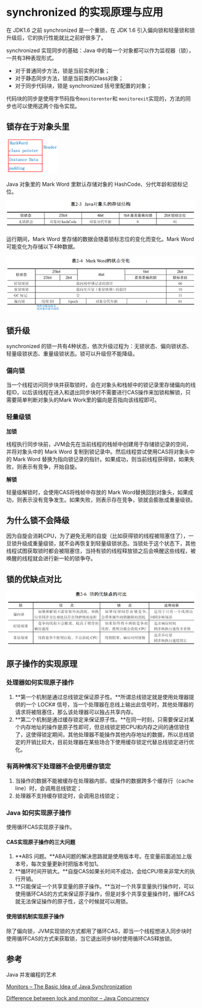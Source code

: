 # synchronized 的实现原理与应用

在 JDK1.6 之前 synchronized 是一个重锁，在 JDK 1.6 引入偏向锁和轻量锁和锁升级后，它的执行性能就比之前好很多了。

synchronized 实现同步的基础：Java 中的每一个对象都可以作为监视器（锁），一共有3种表现形式。

* 对于普通同步方法，锁是当前实例对象；
* 对于静态同步方法，锁是当前类的Class对象；
* 对于同步代码块，锁是 synchronized 括号里配置的对象；

代码块的同步是使用字节码指令`monitorenter`和 `monitorexit`实现的，方法的同步也可以使用这两个指令实现。

## 锁存在于对象头里

![image-20200706160618846](Synchronized的实现原理与应用.assets/image-20200706160618846.png)

Java 对象里的 Mark Word 里默认存储对象的 HashCode、分代年龄和锁标记位。

![image-20200706160747388](Synchronized的实现原理与应用.assets/image-20200706160747388.png)

运行期间，Mark Word 里存储的数据会随着锁标志位的变化而变化。Mark Word 可能变化为存储以下4种数据。

![image-20200706160947708](Synchronized的实现原理与应用.assets/image-20200706160947708.png)

## 锁升级

synchronized 的锁一共有4种状态，依次升级过程为：无锁状态、偏向锁状态、轻量级锁状态、重量级锁状态。锁可以升级但不能降级。

### 偏向锁

当一个线程访问同步块并获取锁时，会在对象头和栈帧中的锁记录里存储偏向的线程ID，以后该线程在进入和退出同步块时不需要进行CAS操作来加锁和解锁，只需要简单判断对象头的Mark Work里的偏向是否指向该线程即可。

### 轻量级锁

**加锁**

线程执行同步块前，JVM会先在当前线程的栈帧中创建用于存储锁记录的空间，并将对象头中的 Mark Word 复制到锁记录中。然后线程尝试使用CAS将对象头中的 Mark Word 替换为指向锁记录的指针。如果成功，则当前线程获得锁，如果失败，则表示有竞争，开始自旋。

**解锁**

轻量级解锁时，会使用CAS将栈帧中存放的 Mark Word替换回到对象头，如果成功，则表示没有竞争发生。如果失败，则表示存在竞争，锁就会膨胀成重量级锁。

## 为什么锁不会降级

因为自旋会消耗CPU，为了避免无用的自旋（比如获得锁的线程被阻塞住了），一旦锁升级成重量级锁，就不会再恢复到轻量级锁状态。当锁处于这个状态下，其他线程试图获取锁时都会被阻塞住，当持有锁的线程释放锁之后会唤醒这些线程，被唤醒的线程就会进行新一轮的锁争夺。

## 锁的优缺点对比

![image-20200706163805356](Synchronized的实现原理与应用.assets/image-20200706163805356.png)

## 原子操作的实现原理

### 处理器如何实现原子操作

1. **第一个机制是通过总线锁定保证原子性。**所谓总线锁定就是使用处理器提供的一个 LOCK# 信号，当一个处理器在总线上输出此信号时，其他处理器的请求将被阻塞住，那么该处理器可以独占共享内存。
2. **第二个机制是通过缓存锁定来保证原子性。**在同一时刻，只需要保证对某个内存地址的操作是原子性即可，但总线锁定把CPU和内存之间的通信锁住了，这使得锁定期间，其他处理器不能操作其他内存地址的数据，所以总线锁定的开销比较大，目前处理器在某些场合下使用缓存锁定代替总线锁定进行优化。

### 有两种情况下处理器不会使用缓存锁定

1. 当操作的数据不能被缓存在处理器内部，或操作的数据跨多个缓存行（cache line）时，会调用总线锁定；
2. 处理器不支持缓存锁定时，会调用总线锁定；

### Java 如何实现原子操作

使用循环CAS实现原子操作。

#### CAS实现原子操作的三大问题

1. **ABS 问题。**ABA问题的解决思路就是使用版本号。在变量前面追加上版本号，每次变量更新时把版本号加1。
2. **循环时间开销大。**自旋CAS如果长时间不成功，会给CPU带来非常大的执行开销。
3. **只能保证一个共享变量的原子操作。**当对一个共享变量执行操作时，可以使用循环CAS的方式来保证原子操作，但是对多个共享变量操作时，循环CAS就无法保证操作的原子性，这个时候就可以用锁。

#### 使用锁机制实现原子操作

除了偏向锁，JVM实现锁的方式都用了循环CAS，即当一个线程想进入同步块时使用循环CAS的方式来获取锁，当它退出同步块时使用循环CAS释放锁。

## 参考

Java 并发编程的艺术

[Monitors – The Basic Idea of Java Synchronization ](https://www.programcreek.com/2011/12/monitors-java-synchronization-mechanism/)

[Difference between lock and monitor – Java Concurrency](https://howtodoinjava.com/java/multi-threading/multithreading-difference-between-lock-and-monitor/)
